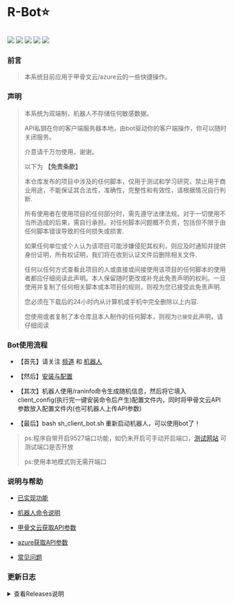 # <p align="left">R-Bot⭐</p>
<p align="left">
  <a href="https://t.me/apchyo"><img src="https://img.shields.io/static/v1?label=%E7%BE%A4%E7%BB%84&message=telegram&color=brightgreen"/></a>
  <a href="https://t.me/agentONE_R"><img src="https://img.shields.io/static/v1?label=%E9%A2%91%E9%81%93&message=telegram&color=blueviolet"/></a>
  <a href="https://t.me/radiance_helper_bot"><img src="https://img.shields.io/static/v1?label=%E6%9C%BA%E5%99%A8%E4%BA%BA&message=telegram&color=red"/></a>
 <img src="https://img.shields.io/github/stars/semicons/java_oci_manage.svg?style=flat-square&label=Stars&logo=github"/>
 <img src="https://img.shields.io/github/forks/semicons/java_oci_manage.svg?style=flat-square&label=Forks&logo=github"/>
</p>

### 前言
> 本系统目前应用于甲骨文云/azure云的一些快捷操作。
> 
### 声明
> 
> 本系统为双端制，机器人不存储任何敏感数据。
> 
> API私钥在你的客户端服务器本地，由bot驱动你的客户端操作，你可以随时关闭服务。
> 
> 介意请千万勿使用，谢谢。
>
> 以下为 **【免责条款】**
> 
> 本仓库发布的项目中涉及的任何脚本，仅用于测试和学习研究，禁止用于商业用途，不能保证其合法性，准确性，完整性和有效性，请根据情况自行判断.
>
> 所有使用者在使用项目的任何部分时，需先遵守法律法规。对于一切使用不当所造成的后果，需自行承担。对任何脚本问题概不负责，包括但不限于由任何脚本错误导致的任何损失或损害.
>
> 如果任何单位或个人认为该项目可能涉嫌侵犯其权利，则应及时通知并提供身份证明，所有权证明，我们将在收到认证文件后删除相关文件.
>
> 任何以任何方式查看此项目的人或直接或间接使用该项目的任何脚本的使用者都应仔细阅读此声明。本人保留随时更改或补充此免责声明的权利。一旦使用并复制了任何相关脚本或本项目的规则，则视为您已接受此免责声明.
>
> 您必须在下载后的24小时内从计算机或手机中完全删除以上内容.
>
> 您使用或者复制了本仓库且本人制作的任何脚本，则视为`已接受`此声明，请仔细阅读

### Bot使用流程

- 【首先】请关注 [频道](https://t.me/agentONE_R) 和 [机器人](https://t.me/radiance_helper_bot)

- 【然后】[安装与配置](https://github.com/semicons/java_oci_manage/blob/main/md/install.md)

- 【其次】机器人使用/raninfo命令生成随机信息，然后将它填入client_config(执行完一键安装命令后产生)配置文件内，同时将甲骨文云API参数放入配置文件内(也可机器人上传API参数)

- 【最后】bash sh_client_bot.sh 重新启动机器人，可以使用bot了！

> ps:程序自带开启9527端口功能，如仍未开启可手动开启端口，[测试网站](https://port.ping.pe) 可测试端口是否开放
>
> ps:使用本地模式则无需开端口

### 说明与帮助
- [已实现功能](https://github.com/semicons/java_oci_manage/blob/main/md/function.md)

- [机器人命令说明](https://github.com/semicons/java_oci_manage/blob/main/md/BOT-README.md)

- [甲骨文云获取API参数](https://github.com/semicons/java_oci_manage/blob/main/md/oracle.md)

- [azure获取API参数](https://github.com/semicons/java_oci_manage/blob/main/md/azure.md)

- [常见问题](https://t.me/agentONE_R/41)



### 更新日志
<details>
<summary>查看Releases说明</summary>
 
> 证明该项目仍然存活


</details>
